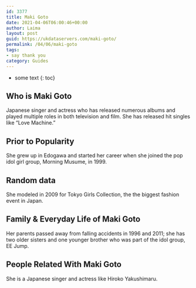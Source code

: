 ```yaml
---
id: 3377
title: Maki Goto
date: 2021-04-06T06:00:46+00:00
author: Laima
layout: post
guid: https://ukdataservers.com/maki-goto/
permalink: /04/06/maki-goto
tags:
- say thank you
category: Guides
---
```


* some text
{: toc}


## Who is Maki Goto
                  
                  
                  
Japanese singer and actress who has released numerous albums and played multiple roles in both television and film. She has released hit singles like &#8220;Love Machine.&#8221;
                  
              
            
              
            
                
                
                
## Prior to Popularity
                  
                  
                  
She grew up in Edogawa and started her career when she joined the pop idol girl group, Morning Musume, in 1999.
                  
              
            
              
            
                
                
                
## Random data
                  
                  
                  
She modeled in 2009 for Tokyo Girls Collection, the the biggest fashion event in Japan.
                  
              
            
              
            
                
                
                
## Family & Everyday Life of Maki Goto
                  
                  
                  
Her parents passed away from falling accidents in 1996 and 2011; she has two older sisters and one younger brother who was part of the idol group, EE Jump.
                  
              
            
              
            
                
                
                
## People Related With Maki Goto
                  
                  
                  
She is a Japanese singer and actress like Hiroko Yakushimaru.
                  
              
            
              
            
                
              
            
              
              
            
            
              
            
          
          
          